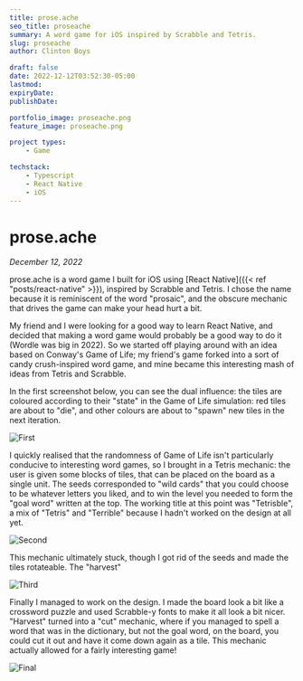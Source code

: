 ```yaml
---
title: prose.ache
seo_title: proseache
summary: A word game for iOS inspired by Scrabble and Tetris.
slug: proseache
author: Clinton Boys

draft: false
date: 2022-12-12T03:52:30-05:00
lastmod: 
expiryDate: 
publishDate: 

portfolio_image: proseache.png
feature_image: proseache.png

project types: 
    - Game

techstack:
    - Typescript
    - React Native
    - iOS
---
```


# prose.ache

*December 12, 2022*

prose.ache is a word game I built for iOS using [React Native]({{< ref "posts/react-native" >}}), inspired by Scrabble and Tetris. I chose the name because it is reminiscent of the word "prosaic", and the obscure mechanic that drives the game can make your head hurt a bit. 

My friend and I were looking for a good way to learn React Native, and decided that making a word game would probably be a good way to do it (Wordle was big in 2022). So we started off playing around with an idea based on Conway's Game of Life; my friend's game forked into a sort of candy crush-inspired word game, and mine became this interesting mash of ideas from Tetris and Scrabble. 

In the first screenshot below, you can see the dual influence: the tiles are coloured according to their "state" in the Game of Life simulation: red tiles are about to "die", and other colours are about to "spawn" new tiles in the next iteration. 

![First](first.png)

I quickly realised that the randomness of Game of Life isn't particularly conducive to interesting word games, so I brought in a Tetris mechanic: the user is given some blocks of tiles, that can be placed on the board as a single unit. The seeds corresponded to "wild cards" that you could choose to be whatever letters you liked, and to win the level you needed to form the "goal word" written at the top. The working title at this point was "Tetrisble", a mix of "Tetris" and "Terrible" because I hadn't worked on the design at all yet. 

![Second](second.png)

This mechanic ultimately stuck, though I got rid of the seeds and made the tiles rotateable. The "harvest" 

![Third](third.png)

Finally I managed to work on the design. I made the board look a bit like a crossword puzzle and used Scrabble-y fonts to make it all look a bit nicer. "Harvest" turned into a "cut" mechanic, where if you managed to spell a word that was in the dictionary, but not the goal word, on the board, you could cut it out and have it come down again as a tile. This mechanic actually allowed for a fairly interesting game!

![Final](final.png)

